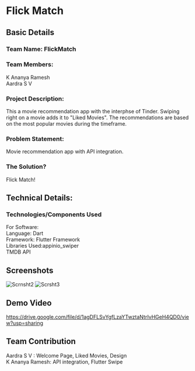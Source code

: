 # Flick Match

## Basic Details

### Team Name: FlickMatch
### Team Members:
K Ananya Ramesh<br>
Aardra S V

### Project Description:
This a movie recommendation app with the interphse of Tinder. Swiping right on a movie adds it to "Liked Movies". The recommendations are based on the most popular movies during the timeframe.

### Problem Statement:
Movie recommendation app with API integration.

### The Solution?
Flick Match!

## Technical Details:
### Technologies/Components Used
   For Software:<br>
    Language: Dart<br>
    Framework: Flutter Framework<br>
    Libraries Used:appinio_swiper<br> TMDB API<br>
    
## Screenshots
![Scrnsht2](https://github.com/user-attachments/assets/2b099e02-a23f-4f72-9908-f191da4477df)
![Scrsht3](https://github.com/user-attachments/assets/8ae9ec67-1c53-45f2-865e-c3e9d361b055)

## Demo Video
https://drive.google.com/file/d/1agDFLSvYgfLzaYTwztaNtrIvHGeH4QD0/view?usp=sharing

## Team Contribution
Aardra S V : Welcome Page, Liked Movies, Design<br>
K Ananya Ramesh: API integration, Flutter Swipe
